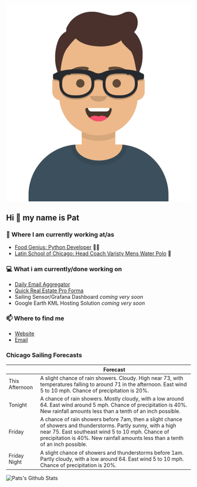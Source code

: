 [![Social banner for p-j-falconer](https://raw.githubusercontent.com/P-J-FALCONER/P-J-FALCONER/master/assets/avataaars.svg)](https://patfalconer.com/)
## Hi :wave: my name is Pat

### 💼 Where I am currently working at/as
- [Food Genius: Python Developer](https://getfoodgenius.com/) 🍔🐍
- [Latin School of Chicago: Head Coach Varisty Mens Water Polo](https://www.latinschool.org/) 🤽


### 💻 What i am currently/done working on
 - [Daily Email Aggregator](https://github.com/P-J-FALCONER/dott_daily_mail)
 - [Quick Real Estate Pro Forma](https://github.com/P-J-FALCONER/henry)
 - Sailing Sensor/Grafana Dashboard *coming very soon*
 - Google Earth KML Hosting Solution *coming very soon*

### 📫 Where to find me
 - [Website](https://patfalconer.com/)
 - [Email](mailto:patrick.j.falconer@gmail.com)


### Chicago Sailing Forecasts
|   | Forecast  |
|---|---|
| This Afternoon | A slight chance of rain showers. Cloudy. High near 73, with temperatures falling to around 71 in the afternoon. East wind 5 to 10 mph. Chance of precipitation is 20%. |
| Tonight | A chance of rain showers. Mostly cloudy, with a low around 64. East wind around 5 mph. Chance of precipitation is 40%. New rainfall amounts less than a tenth of an inch possible. |
| Friday | A chance of rain showers before 7am, then a slight chance of showers and thunderstorms. Partly sunny, with a high near 75. East southeast wind 5 to 10 mph. Chance of precipitation is 40%. New rainfall amounts less than a tenth of an inch possible. |
| Friday Night | A slight chance of showers and thunderstorms before 1am. Partly cloudy, with a low around 64. East wind 5 to 10 mph. Chance of precipitation is 20%. |

![Pats's Github Stats](https://github-readme-stats.vercel.app/api?username=p-j-falconer&show_icons=true&theme=radical)
